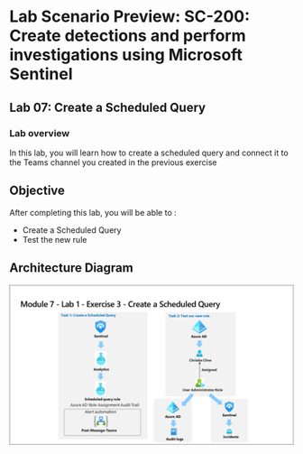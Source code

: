 # Lab Scenario Preview: SC-200: Create detections and perform investigations using Microsoft Sentinel
## Lab 07: Create a Scheduled Query 
### Lab overview

In this lab, you will  learn  how to create a scheduled query and connect it to the Teams channel you created in the previous exercise

## Objective
  
After completing this lab, you will be able to :

- Create a Scheduled Query
- Test the new rule
    
## Architecture Diagram

![](media/SC200-Lab_Diagrams_Mod7_L1_Ex3.png)
